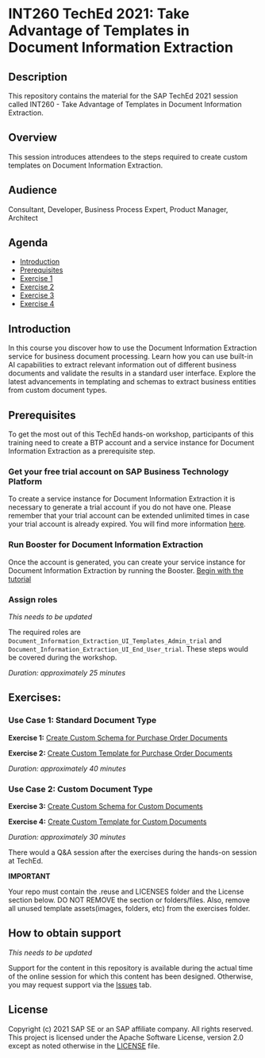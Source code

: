 # INT260 TechEd 2021: Take Advantage of Templates in Document Information Extraction

## Description

This repository contains the material for the SAP TechEd 2021 session called INT260 - Take Advantage of Templates in Document Information Extraction.  

## Overview

This session introduces attendees to the steps required to create custom templates on Document Information Extraction.

## Audience

Consultant, Developer, Business Process Expert, Product Manager, Architect

## Agenda
* [Introduction](#Intro)
* [Prerequisites](#Prerequisites)
* [Exercise 1](#Exercise1)
* [Exercise 2](#Exercise2)
* [Exercise 3](#Exercise3)
* [Exercise 4](#Exercise4)

<a id="Intro"></a>
## Introduction
In this course you discover how to use the Document Information Extraction service for business document processing. Learn how you can use built-in AI capabilities to extract relevant information out of different business documents and validate the results in a standard user interface. Explore the latest advancements in templating and schemas to extract business entities from custom document types.

<a id="Prerequisites"></a>
## Prerequisites
To get the most out of this TechEd hands-on workshop, participants of this training need to create a BTP account and a service instance for Document Information Extraction as a prerequisite step.

### Get your free trial account on SAP Business Technology Platform
To create a service instance for Document Information Extraction it is necessary to generate a trial account if you do not have one. Please remember that your trial account can be extended unlimited times in case your trial account is already expired. You will find more information [here](https://developers.sap.com/tutorials/hcp-create-trial-account.html#0dcf1c45-cd6f-48cc-ae10-690765287a5a). 

### Run Booster for Document Information Extraction 
Once the account is generated, you can create your service instance for Document Information Extraction by running the Booster. [Begin with the tutorial](https://developers-qa.sap.com/tutorials/cp-aibus-dox-booster-app.html)

### Assign roles
_This needs to be updated_

The required roles are `Document_Information_Extraction_UI_Templates_Admin_trial` and `Document_Information_Extraction_UI_End_User_trial`. These steps would be covered during the workshop.

*Duration: approximately 25 minutes* 

## Exercises:

### Use Case 1: Standard Document Type 
<a id="Exercise1"></a>
**Exercise 1:**
[Create Custom Schema for Purchase Order Documents](https://developers-qa.sap.com/tutorials/cp-aibus-dox-ui-schema.html)

<a id="Exercise2"></a>
**Exercise 2:**
[Create Custom Template for Purchase Order Documents](https://developers-qa.sap.com/tutorials/cp-aibus-dox-ui-template.html)

*Duration: approximately 40 minutes*

### Use Case 2: Custom Document Type 

<a id="Exercise3"></a>
**Exercise 3:**
[Create Custom Schema for Custom Documents](https://developers-qa.sap.com/tutorials/cp-aibus-dox-ui-schema-custom.html)

<a id="Exercise4"></a>
**Exercise 4:**
[Create Custom Template for Custom Documents](https://developers-qa.sap.com/tutorials/cp-aibus-dox-ui-template-custom.html)

*Duration: approximately 30 minutes*

There would a Q&A session after the exercises during the hands-on session at TechEd.

**IMPORTANT**

Your repo must contain the .reuse and LICENSES folder and the License section below. DO NOT REMOVE the section or folders/files. Also, remove all unused template assets(images, folders, etc) from the exercises folder. 

## How to obtain support

_This needs to be updated_

Support for the content in this repository is available during the actual time of the online session for which this content has been designed. Otherwise, you may request support via the [Issues](../../issues) tab.

## License
Copyright (c) 2021 SAP SE or an SAP affiliate company. All rights reserved. This project is licensed under the Apache Software License, version 2.0 except as noted otherwise in the [LICENSE](LICENSES/Apache-2.0.txt) file.
